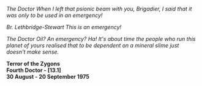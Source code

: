 _The Doctor_ _When I left that psionic beam with you, Brigadier, I said that it was only to be used in an emergency!_

_Br. Lethbridge-Stewart_ _This is an emergency!_

_The Doctor_ _Oil? An emergency? Ha! It's about time the people who run this planet of yours realised that to be dependent on a mineral slime just doesn't make sense._

**Terror of the Zygons  
Fourth Doctor - [13.1]  
30 August - 20 September 1975**
